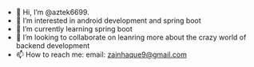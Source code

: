 - 👋 Hi, I’m @aztek6699.
- 👀 I’m interested in android development and spring boot
- 🌱 I’m currently learning spring boot
- 💞️ I’m looking to collaborate on leanring more about the crazy world of backend development
- 📫 How to reach me: email: zainhaque9@gmail.com

<!---
aztek6699/aztek6699 is a ✨ special ✨ repository because its `README.md` (this file) appears on your GitHub profile.
You can click the Preview link to take a look at your changes.
--->
